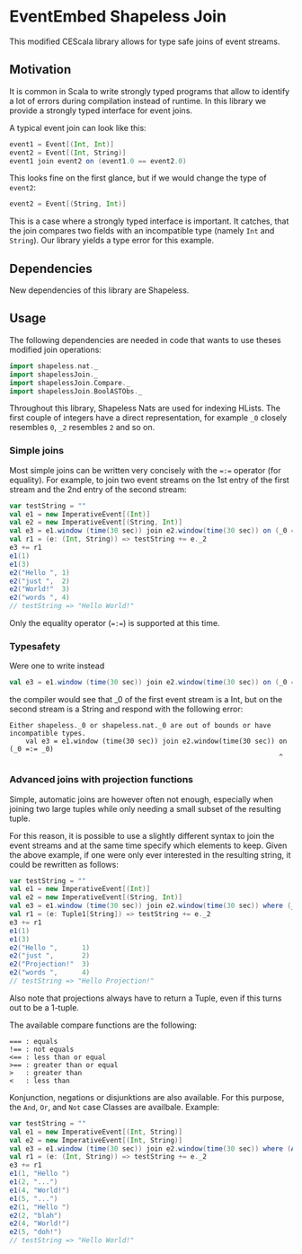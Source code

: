 EventEmbed Shapeless Join
=========================

This modified CEScala library allows for type safe joins of event streams.

## Motivation

It is common in Scala to write strongly typed programs that allow to identify a lot of errors
during compilation instead of runtime. In this library we provide a strongly typed interface
for event joins. 

A typical event join can look like this:

```scala
event1 = Event[(Int, Int)]
event2 = Event[(Int, String)]
event1 join event2 on (event1.0 == event2.0)
```

This looks fine on the first glance, but if we would change the type of `event2`:

```scala
event2 = Event[(String, Int)]
```

This is a case where a strongly typed interface is important. It catches, that
the join compares two fields with an incompatible type (namely `Int` and `String`).
Our library yields a type error for this example.

## Dependencies
New dependencies of this library are Shapeless.

## Usage
The following dependencies are needed in code that wants to use theses modified join operations:

```scala
import shapeless.nat._
import shapelessJoin._
import shapelessJoin.Compare._
import shapelessJoin.BoolASTObs._
```

Throughout this library, Shapeless Nats are used for indexing HLists.
The first couple of integers have a direct representation, for example
`_0` closely resembles `0`, `_2` resembles `2` and so on.


### Simple joins
Most simple joins can be written very concisely with the `=:=` operator (for equality).
For example, to join two event streams on the 1st entry of the first stream and the
2nd entry of the second stream:
```scala
var testString = ""
val e1 = new ImperativeEvent[(Int)]
val e2 = new ImperativeEvent[(String, Int)]
val e3 = e1.window (time(30 sec)) join e2.window(time(30 sec)) on (_0 =:= _1)
val r1 = (e: (Int, String)) => testString += e._2
e3 += r1
e1(1)
e1(3)
e2("Hello ", 1)
e2("just ",  2)
e2("World!"  3)
e2("words ", 4)
// testString => "Hello World!"
```

Only the equality operator (`=:=`) is supported at this time.

### Typesafety
Were one to write instead
```scala
val e3 = e1.window (time(30 sec)) join e2.window(time(30 sec)) on (_0 =:= _0)
```
the compiler would see that _0 of the first event stream is a Int,
but on the second stream is a String and respond with the following error:
```
Either shapeless._0 or shapeless.nat._0 are out of bounds or have incompatible types.
    val e3 = e1.window (time(30 sec)) join e2.window(time(30 sec)) on (_0 =:= _0)
                                                                   ^
```

### Advanced joins with projection functions
Simple, automatic joins are however often not enough, especially when
joining two large tuples while only needing a small subset of the resulting
tuple.

For this reason, it is possible to use a slightly different syntax to join the
event streams and at the same time specify which elements to keep.
Given the above example, if one were only ever interested in the resulting string,
it could be rewritten as follows:
```scala
var testString = ""
val e1 = new ImperativeEvent[(Int)]
val e2 = new ImperativeEvent[(String, Int)]
val e3 = e1.window (time(30 sec)) join e2.window(time(30 sec)) where (_0 === _1, (x, y) => { Tuple1(y._1) })
val r1 = (e: Tuple1[String]) => testString += e._2
e3 += r1
e1(1)
e1(3)
e2("Hello ",      1)
e2("just ",       2)
e2("Projection!"  3)
e2("words ",      4)
// testString => "Hello Projection!"
```

Also note that projections always have to return a Tuple, even if this turns out to be a 1-tuple.

The available compare functions are the following:
```
=== : equals
!== : not equals
<== : less than or equal
>== : greater than or equal
>   : greater than
<   : less than
```

Konjunction, negations or disjunktions are also available.
For this purpose, the `And`, `Or`, and `Not` case Classes are availbale. Example:

```scala
var testString = ""
val e1 = new ImperativeEvent[(Int, String)]
val e2 = new ImperativeEvent[(Int, String)]
val e3 = e1.window (time(30 sec)) join e2.window(time(30 sec)) where (And(_0 === _0, _1 === _1), (x, y) => { (y._1, y._2) })
val r1 = (e: (Int, String)) => testString += e._2
e3 += r1
e1(1, "Hello ")
e1(2, "...")
e1(4, "World!")
e1(5, "...")
e2(1, "Hello ")
e2(2, "blah")
e2(4, "World!")
e2(5, "doh!")
// testString => "Hello World!"
```
